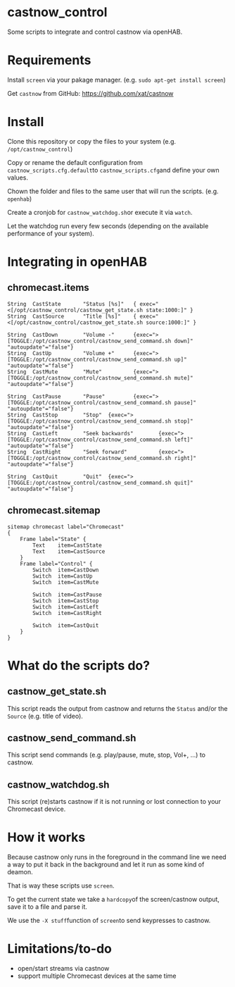 # castnow_control
Some scripts to integrate and control castnow via openHAB.

# Requirements
Install `screen` via your pakage manager. (e.g. `sudo apt-get install screen`)

Get `castnow` from GitHub: https://github.com/xat/castnow

# Install
Clone this repository or copy the files to your system (e.g. `/opt/castnow_control`)

Copy or rename the default configuration from `castnow_scripts.cfg.default`to `castnow_scripts.cfg`and define your own values.

Chown the folder and files to the same user that will run the scripts. (e.g. `openhab`)

Create a cronjob for `castnow_watchdog.sh`or execute it via `watch`.

Let the watchdog run every few seconds (depending on the available performance of your system).

# Integrating in openHAB
## chromecast.items
```
String  CastState       "Status [%s]"   { exec="<[/opt/castnow_control/castnow_get_state.sh state:1000:]" }
String  CastSource      "Title [%s]"    { exec="<[/opt/castnow_control/castnow_get_state.sh source:1000:]" }

String  CastDown        "Volume -"      {exec=">[TOGGLE:/opt/castnow_control/castnow_send_command.sh down]"     "autoupdate"="false"}
String  CastUp          "Volume +"      {exec=">[TOGGLE:/opt/castnow_control/castnow_send_command.sh up]"       "autoupdate"="false"}
String  CastMute        "Mute"          {exec=">[TOGGLE:/opt/castnow_control/castnow_send_command.sh mute]"     "autoupdate"="false"}

String  CastPause       "Pause"         {exec=">[TOGGLE:/opt/castnow_control/castnow_send_command.sh pause]"    "autoupdate"="false"}
String  CastStop        "Stop"  {exec=">[TOGGLE:/opt/castnow_control/castnow_send_command.sh stop]"     "autoupdate"="false"}
String  CastLeft        "Seek backwards"        {exec=">[TOGGLE:/opt/castnow_control/castnow_send_command.sh left]"     "autoupdate"="false"}
String  CastRight       "Seek forward"          {exec=">[TOGGLE:/opt/castnow_control/castnow_send_command.sh right]"    "autoupdate"="false"}

String  CastQuit        "Quit"  {exec=">[TOGGLE:/opt/castnow_control/castnow_send_command.sh quit]"     "autoupdate"="false"}
```

## chromecast.sitemap
```
sitemap chromecast label="Chromecast"
{
    Frame label="State" {
        Text    item=CastState
        Text    item=CastSource
    }
    Frame label="Control" {
        Switch  item=CastDown
        Switch  item=CastUp
        Switch  item=CastMute

        Switch  item=CastPause
        Switch  item=CastStop
        Switch  item=CastLeft
        Switch  item=CastRight

        Switch  item=CastQuit
    }
}
```

# What do the scripts do?
## castnow_get_state.sh
This script reads the output from castnow and returns the `Status` and/or the `Source` (e.g. title of video).

## castnow_send_command.sh
This script send commands (e.g. play/pause, mute, stop, Vol+, ...) to castnow.

## castnow_watchdog.sh
This script (re)starts castnow if it is not running or lost connection to your Chromecast device.

# How it works
Because castnow only runs in the foreground in the command line we need a way to put it back in the background and let it run as some kind of deamon.

That is way these scripts use `screen`.

To get the current state we take a `hardcopy`of the screen/castnow output, save it to a file and parse it.

We use the `-X stuff`function of `screen`to send keypresses to castnow.

# Limitations/to-do
- open/start streams via castnow
- support multiple Chromecast devices at the same time
